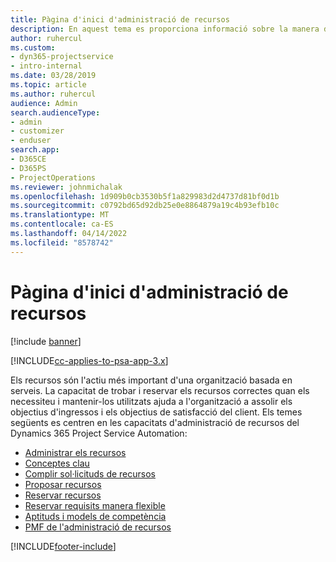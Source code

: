 ```yaml
---
title: Pàgina d'inici d'administració de recursos
description: En aquest tema es proporciona informació sobre la manera d'administrar els recursos.
author: ruhercul
ms.custom:
- dyn365-projectservice
- intro-internal
ms.date: 03/28/2019
ms.topic: article
ms.author: ruhercul
audience: Admin
search.audienceType:
- admin
- customizer
- enduser
search.app:
- D365CE
- D365PS
- ProjectOperations
ms.reviewer: johnmichalak
ms.openlocfilehash: 1d909b0cb3530b5f1a829983d2d4737d81bf0d1b
ms.sourcegitcommit: c0792bd65d92db25e0e8864879a19c4b93efb10c
ms.translationtype: MT
ms.contentlocale: ca-ES
ms.lasthandoff: 04/14/2022
ms.locfileid: "8578742"
---
```

# <a name="resource-management-home-page"></a>Pàgina d'inici d'administració de recursos

[!include [banner](../includes/psa-now-project-operations.md)]

[!INCLUDE[cc-applies-to-psa-app-3.x](../includes/cc-applies-to-psa-app-3x.md)]

Els recursos són l'actiu més important d'una organització basada en serveis. La capacitat de trobar i reservar els recursos correctes quan els necessiteu i mantenir-los utilitzats ajuda a l'organització a assolir els objectius d'ingressos i els objectius de satisfacció del client. Els temes següents es centren en les capacitats d'administració de recursos del Dynamics 365 Project Service Automation:

- [Administrar els recursos](manage-resources.md)
- [Conceptes clau](reports-key-concepts.md)
- [Complir sol·licituds de recursos](resource-management-fulfill-requests.md)
- [Proposar recursos](resource-management-propose-resources.md)
- [Reservar recursos](resource-management-book-resources-scheduleboard.md)
- [Reservar requisits manera flexible](resource-management-softbook-requirements.md)
- [Aptituds i models de competència](resource-management-skills-proficiency.md)
- [PMF de l'administració de recursos](resource-management-faq.md)


[!INCLUDE[footer-include](../includes/footer-banner.md)]
